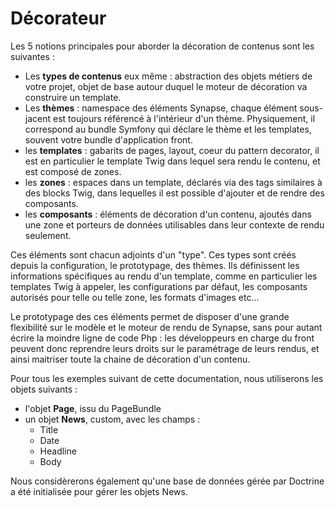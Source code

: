 # Décorateur

Les 5 notions principales pour aborder la décoration de contenus sont les suivantes :

 - Les **types de contenus** eux même : abstraction des objets métiers de votre projet, objet de base autour duquel le moteur de décoration va construire un template.
 - Les **thèmes** : namespace des éléments Synapse, chaque élément sous-jacent est toujours référencé à l'intérieur d'un thème. Physiquement, il correspond au bundle Symfony qui déclare le thème et les templates, souvent votre bundle d'application front.
 - les **templates** : gabarits de pages, layout, coeur du pattern decorator, il est en particulier le template Twig dans lequel sera rendu le contenu, et est composé de zones.
 - les **zones** : espaces dans un template, déclarés via des tags similaires à des blocks Twig, dans lequelles il est possible d'ajouter et de rendre des composants.
 - les **composants** : éléments de décoration d'un contenu, ajoutés dans une zone et porteurs de données utilisables dans leur contexte de rendu seulement.

Ces éléments sont chacun adjoints d'un "type". Ces types sont créés depuis la configuration, le prototypage, des thèmes. Ils définissent les informations spécifiques au rendu d'un template, comme en particulier les templates Twig à appeler, les configurations par défaut, les composants autorisés pour telle ou telle zone, les formats d'images etc...

Le prototypage des ces éléments permet de disposer d'une grande flexibilité sur le modèle et le moteur de rendu de Synapse, sans pour autant écrire la moindre ligne de code Php : les développeurs en charge du front peuvent donc reprendre leurs droits sur le paramétrage de leurs rendus, et ainsi maitriser toute la chaine de décoration d'un contenu.

Pour tous les exemples suivant de cette documentation, nous utiliserons les objets suivants :

 - l'objet **Page**, issu du PageBundle
 - un objet **News**, custom, avec les champs :
   - Title
   - Date
   - Headline
   - Body

Nous considèrerons également qu'une base de données gérée par Doctrine a été initialisée pour gérer les objets News.
